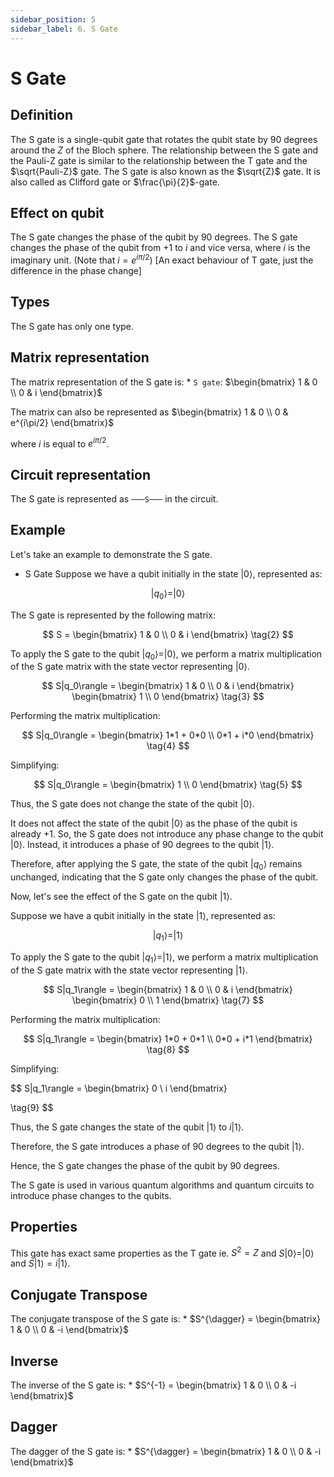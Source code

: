 ```yaml
---
sidebar_position: 5
sidebar_label: 6. S Gate
---
```


# S Gate

## Definition
The S gate is a single-qubit gate that rotates the qubit state by 90 degrees around the $Z$ of the Bloch sphere. The relationship between the S gate and the Pauli-Z gate is similar to the relationship between the T gate and the $\sqrt{Pauli-Z}$ gate. The S gate is also known as the $\sqrt{Z}$ gate. It is also called as Clifford gate or $\frac{\pi}{2}$-gate. 


## Effect on qubit
The S gate changes the phase of the qubit by 90 degrees. The S gate changes the phase of the qubit from $+1$ to $i$ and vice versa, where $i$ is the imaginary unit. (Note that $i = e^{i\pi/2}$) [An exact behaviour of T gate, just the difference in the phase change]

## Types
The S gate has only one type.

## Matrix representation
The matrix representation of the S gate is:
    * `S gate`: $\begin{bmatrix} 1 & 0 \\ 0 & i \end{bmatrix}$ 

The matrix can also be represented as $\begin{bmatrix} 1 & 0 \\ 0 & e^{i\pi/2} \end{bmatrix}$

where $i$ is equal to $e^{i\pi/2}$.

## Circuit representation
The S gate is represented as ` ───S─── ` in the circuit.

## Example

Let's take an example to demonstrate the S gate.


*   S Gate
Suppose we have a qubit initially in the state $|0\rangle$, represented as:

$$
|q_0\rangle = |0\rangle
\tag{1}
$$

The S gate is represented by the following matrix:

$$
S = \begin{bmatrix} 1 & 0 \\ 0 & i \end{bmatrix}
\tag{2}
$$

To apply the S gate to the qubit $|q_0\rangle = |0\rangle$, we perform a matrix multiplication of the S gate matrix with the state vector representing $|0\rangle$.

$$
S|q_0\rangle = \begin{bmatrix} 1 & 0 \\ 0 & i \end{bmatrix} \begin{bmatrix} 1 \\ 0 \end{bmatrix}
\tag{3}
$$

Performing the matrix multiplication:

$$
S|q_0\rangle = \begin{bmatrix} 1*1 + 0*0 \\ 0*1 + i*0 \end{bmatrix}
\tag{4}
$$

Simplifying:

$$
S|q_0\rangle = \begin{bmatrix} 1 \\ 0 \end{bmatrix}
\tag{5}
$$

Thus, the S gate does not change the state of the qubit $|0\rangle$.

It does not affect the state of the qubit $|0\rangle$ as the phase of the qubit is already $+1$. So, the S gate does not introduce any phase change to the qubit $|0\rangle$. Instead, it introduces a phase of $90$ degrees to the qubit $|1\rangle$.

Therefore, after applying the S gate, the state of the qubit $|q_0\rangle$ remains unchanged, indicating that the S gate only changes the phase of the qubit.

Now, let's see the effect of the S gate on the qubit $|1\rangle$.

Suppose we have a qubit initially in the state $|1\rangle$, represented as:

$$
|q_1\rangle = |1\rangle
\tag{6}
$$

To apply the S gate to the qubit $|q_1\rangle = |1\rangle$, we perform a matrix multiplication of the S gate matrix with the state vector representing $|1\rangle$.

$$
S|q_1\rangle = \begin{bmatrix} 1 & 0 \\ 0 & i \end{bmatrix} \begin{bmatrix} 0 \\ 1 \end{bmatrix}
\tag{7}
$$

Performing the matrix multiplication:

$$
S|q_1\rangle = \begin{bmatrix} 1*0 + 0*1 \\ 0*0 + i*1 \end{bmatrix}
\tag{8}
$$

Simplifying:

$$
S|q_1\rangle = \begin{bmatrix} 0 \\ i \end{bmatrix}

\tag{9}
$$

Thus, the S gate changes the state of the qubit $|1\rangle$ to $i|1\rangle$.

Therefore, the S gate introduces a phase of $90$ degrees to the qubit $|1\rangle$.

Hence, the S gate changes the phase of the qubit by 90 degrees.

The S gate is used in various quantum algorithms and quantum circuits to introduce phase changes to the qubits.

## Properties
This gate has exact same properties as the T gate ie. $S^2 = Z$ and $S|0\rangle = |0\rangle$ and $S|1\rangle = i|1\rangle$.

## Conjugate Transpose
The conjugate transpose of the S gate is:
    * $S^{\dagger} = \begin{bmatrix} 1 & 0 \\ 0 & -i \end{bmatrix}$

## Inverse
The inverse of the S gate is:
    * $S^{-1} = \begin{bmatrix} 1 & 0 \\ 0 & -i \end{bmatrix}$

## Dagger
The dagger of the S gate is:
    * $S^{\dagger} = \begin{bmatrix} 1 & 0 \\ 0 & -i \end{bmatrix}$

    




